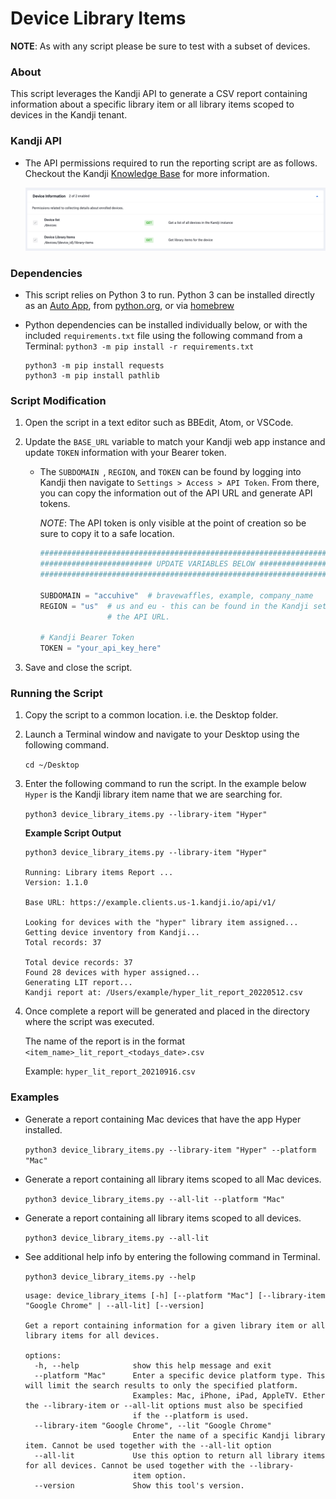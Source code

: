# Device Library Items

**NOTE**: As with any script please be sure to test with a subset of devices.

### About

This script leverages the Kandji API to generate a CSV report containing information about a specific library item or all library items scoped to devices in the Kandji tenant.


### Kandji API

- The API permissions required to run the reporting script are as follows. Checkout the Kandji [Knowledge Base](https://support.kandji.io) for more information.

    <img src="images/api_permissions.png" alt="drawing" width="1024"/>

### Dependencies

- This script relies on Python 3 to run. Python 3 can be installed directly as an [Auto App](https://updates.kandji.io/auto-app-python-3-214020), from [python.org](https://www.python.org/downloads/), or via [homebrew](https://brew.sh)

- Python dependencies can be installed individually below, or with the included `requirements.txt` file using the following command from a Terminal: `python3 -m pip install -r requirements.txt`

    ```
    python3 -m pip install requests
    python3 -m pip install pathlib
    ```

### Script Modification

1. Open the script in a text editor such as BBEdit, Atom, or VSCode.
1. Update the `BASE_URL` variable to match your Kandji web app instance and update `TOKEN` information with your Bearer token.

    - The `SUBDOMAIN `, `REGION`, and `TOKEN` can be found by logging into Kandji then navigate to `Settings > Access > API Token`. From there, you can copy the information out of the API URL and generate API tokens.

        *NOTE*: The API token is only visible at the point of creation so be sure to copy it to a safe location.

        ```python
        ##############################################################################################
        ######################### UPDATE VARIABLES BELOW #############################################
        ##############################################################################################

        SUBDOMAIN = "accuhive"  # bravewaffles, example, company_name
        REGION = "us"  # us and eu - this can be found in the Kandji settings on the Access tab within
                       # the API URL.

        # Kandji Bearer Token
        TOKEN = "your_api_key_here"
        ```

1. Save and close the script.

### Running the Script

1. Copy the script to a common location. i.e. the Desktop folder.
1. Launch a Terminal window and navigate to your Desktop using the following command.

    `cd ~/Desktop`

1. Enter the following command to run the script. In the example below `Hyper` is the Kandji library item name that we are searching for.

    `python3 device_library_items.py --library-item "Hyper"`

    **Example Script Output**

    ```
    python3 device_library_items.py --library-item "Hyper"

    Running: Library items Report ...
    Version: 1.1.0

    Base URL: https://example.clients.us-1.kandji.io/api/v1/

    Looking for devices with the "hyper" library item assigned...
    Getting device inventory from Kandji...
    Total records: 37

    Total device records: 37
    Found 28 devices with hyper assigned...
    Generating LIT report...
    Kandji report at: /Users/example/hyper_lit_report_20220512.csv
    ```

1. Once complete a report will be generated and placed in the directory where the script was executed.

    The name of the report is in the format `<item_name>_lit_report_<todays_date>.csv`

    Example: `hyper_lit_report_20210916.csv`


### Examples

- Generate a report containing Mac devices that have the app Hyper installed.

    `python3 device_library_items.py --library-item "Hyper" --platform "Mac"`

- Generate a report containing all library items scoped to all Mac devices.

    `python3 device_library_items.py --all-lit --platform "Mac"`

- Generate a report containing all library items scoped to all devices.

    `python3 device_library_items.py --all-lit`

- See additional help info by entering the following command in Terminal.

    `python3 device_library_items.py --help`

    ```
    usage: device_library_items [-h] [--platform "Mac"] [--library-item "Google Chrome" | --all-lit] [--version]

    Get a report containing information for a given library item or all library items for all devices.
    
    options:
      -h, --help            show this help message and exit
      --platform "Mac"      Enter a specific device platform type. This will limit the search results to only the specified platform. 
                            Examples: Mac, iPhone, iPad, AppleTV. Ether the --library-item or --all-lit options must also be specified 
                            if the --platform is used.
      --library-item "Google Chrome", --lit "Google Chrome"
                            Enter the name of a specific Kandji library item. Cannot be used together with the --all-lit option
      --all-lit             Use this option to return all library items for all devices. Cannot be used together with the --library-
                            item option.
      --version             Show this tool's version.
    ```

